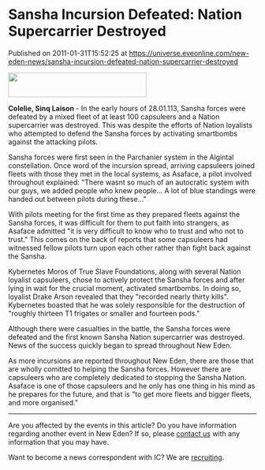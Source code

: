 # Sansha Incursion Defeated: Nation Supercarrier Destroyed
Published on 2011-01-31T15:52:25 at https://universe.eveonline.com/new-eden-news/sansha-incursion-defeated-nation-supercarrier-destroyed

<img src='http://www.eve-ic.net/media/assets/icarticlebanner.png' width='280' height='50' />  
  
 **Colelie, Sinq Laison** \- In the early hours of 28.01.113, Sansha forces were defeated by a mixed fleet of at least 100 capsuleers and a Nation supercarrier was destroyed. This was despite the efforts of Nation loyalists who attempted to defend the Sansha forces by activating smartbombs against the attacking pilots.  
  
Sansha forces were first seen in the Parchanier system in the Algintal constellation. Once word of the incursion spread, arriving capsuleers joined fleets with those they met in the local systems, as Asaface, a pilot involved throughout explained: "There wasnt so much of an autocratic system with our guys, we added people who knew people... A lot of blue standings were handed out between pilots during these..."  
  
With pilots meeting for the first time as they prepared fleets against the Sansha forces, it was difficult for them to put faith into strangers, as Asaface admitted "it is very difficult to know who to trust and who not to trust." This comes on the back of reports that some capsuleers had witnessed fellow pilots turn upon each other rather than fight back against the Sansha.  
  
Kybernetes Moros of True Slave Foundations, along with several Nation loyalist capsuleers, chose to actively protect the Sansha forces and after lying in wait for the crucial moment, activated smartbombs. In doing so, loyalist Drake Arson revealed that they "recorded nearly thirty kills". Kybernetes boasted that he was solely responsible for the destruction of "roughly thirteen T1 frigates or smaller and fourteen pods."  
  
Although there were casualties in the battle, the Sansha forces were defeated and the first known Sansha Nation supercarrier was destroyed. News of the success quickly began to spread throughout New Eden.  
  
As more incursions are reported throughout New Eden, there are those that are wholly comitted to helping the Sansha forces. However there are capsuleers who are completely dedicated to stopping the Sansha Nation. Asaface is one of those capsuleers and he only has one thing in his mind as he prepares for the future, and that is "to get more fleets and bigger fleets, and more organised."

* * *

Are you affected by the events in this article? Do you have information regarding another event in New Eden? If so, please [contact us](http://www.eveonline.com/news.asp?a=submitrp) with any information that you may have.  
  
Want to become a news correspondent with IC? We are [recruiting](http://www.eveonline.com/isd.asp).

